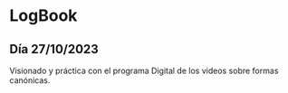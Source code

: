 # LogBook 
## Día 27/10/2023

Visionado y práctica con el programa Digital de los videos sobre formas canónicas.